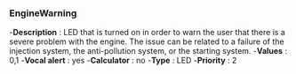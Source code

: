 ### EngineWarning

-**Description** : LED that is turned on in order to warn the user that there is a severe problem with the engine. The issue can be related to a failure of the injection system, the anti-pollution system, or the starting system.
-**Values** : 0,1
-**Vocal alert** : yes
-**Calculator** : no
-**Type** : LED
-**Priority** : 2

